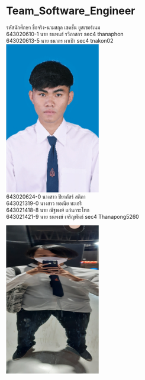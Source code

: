 # Team_Software_Engineer
รหัสนักศึกษา   ชื่อจริง-นามสกุล            เซคชั่น         ยูสเซอร์เนม  
643020610-1	นาย ธนพนธ์ รวิภาสกร          sec4        thanaphon  
643020613-5	นาย ธนากร ผาเป้า             sec4        tnakon02  
<picture>
  <img src="https://github.com/NattapongKKT/Team_Software_Engineer/blob/main/media/thanakon.png" width="250" height="400">
</picture>  
643020624-0	นางสาว ปิยาภัสร์ สติภา  
643021319-0	นางสาว ทอเนีย ทะเฮรี  
643021418-8	นาย ณัฐพงษ์ แก่นกระโทก  
643021421-9	นาย ธนพงษ์ เจริญพันธ์  			sec4		Thanapong5260

<picture>
  <img src="https://github.com/NattapongKKT/Team_Software_Engineer/blob/main/media/20231125_151024.jpg" width="250" height="400">
</picture>